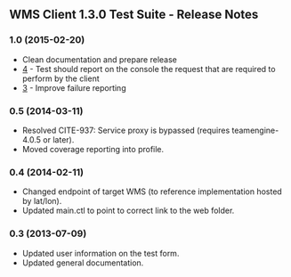 ## WMS Client 1.3.0 Test Suite - Release Notes

### 1.0 (2015-02-20)

   * Clean documentation and prepare release
   * [4](https://github.com/opengeospatial/ets-wms-client13/issues/4) - Test should report on the console the request that are required to perform by the client
   * [3](https://github.com/opengeospatial/ets-wms-client13/issues/3) - Improve failure reporting
   
### 0.5 (2014-03-11)
  
  * Resolved CITE-937: Service proxy is bypassed (requires teamengine-4.0.5 or later).
  * Moved coverage reporting into profile.
  
### 0.4 (2014-02-11)

  * Changed endpoint of target WMS (to reference implementation hosted by lat/lon).
  * Updated main.ctl to point to correct link to the web folder.

### 0.3 (2013-07-09)

  * Updated user information on the test form.
  * Updated general documentation.
